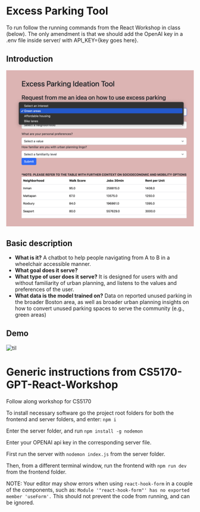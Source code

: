 # Excess Parking Tool
To run follow the running commands from the React Workshop in class (below). The only amendment is that we should add the OpenAI key in a .env file inside server/ with API_KEY={key goes here}.

## Introduction 
![alt text](https://github.com/joerovar/CS5170-GPT-React-Workshop/blob/main/start%20use.png?raw=true)

## Basic description
- **What is it?** A chatbot to help people navigating from A to B in a wheelchair accessible manner.
- **What goal does it serve?** 
- **What type of user does it serve?** It is designed for users with and without familiarity of urban planning, and listens to the values and preferences of the user.
- **What data is the model trained on?** Data on reported unused parking in the broader Boston area, as well as broader urban planning insights on how to convert unused parking spaces to serve the community (e.g., green areas) 

## Demo

![til](https://raw.githubusercontent.com/hashrocket/hr-til/master/app/assets/images/banner.png)

# Generic instructions from CS5170-GPT-React-Workshop

Follow along workshop for CS5170

To install necessary software go the project root folders for both the frontend and server folders, and enter: `npm i`

Enter the server folder, and run `npm install -g nodemon`

Enter your OPENAI api key in the corresponding server file.

First run the server with `nodemon index.js` from the server folder.

Then, from a different terminal window, run the frontend with `npm run dev` from the frontend folder.

NOTE: Your editor may show errors when using `react-hook-form` in a couple of the components, such as: `Module '"react-hook-form"' has no exported member 'useForm'.` This should not prevent the code from running, and can be ignored.


